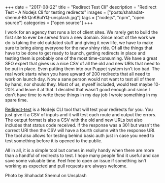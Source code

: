 +++
date = "2017-08-22"
title = "Redirect Test Cli"
description = "Redirect Test - A Nodejs Cli for testing redirects"
images = ["posts/shahadat-shemul-BfrQnKBulYQ-unsplash.jpg"]
tags = ["nodejs", "npm", "open source"]
categories = ["open source"]
+++

I work for an agency that runs a lot of client sites. We rarely get to build the first site to ever be served from a new domain. Since most of the work we do is taking the old outdated stuff and giving it new life, we have to make sure to bring along everyone for the new shiny ride. Of all the things that have to be done to get ready to launch, getting redirects in place and testing them is probably one of the most time-consuming. We have a great SEO expert that gives us a nice CSV of all the old and new URIs that need to be put in place. Even putting them into our Puppet system isn't too bad. The real work starts when you have upward of 200 redirects that all need to work on launch day. Now a sane person would not want to test all of them by hand, nor should they. Most of us, myself included, would test maybe 10-20% and leave it at that. I decided that wasn't good enough and since I don't have time to write these things in my day job I wrote something in my spare time.

[Redirect-test](https://github.com/cpitkin/redirect-test) is a Nodejs CLI tool that will test your redirects for you. You just give it a CSV of inputs and it will test each route and output the errors. The output format is also a CSV with the old and new URLs but also includes that status code received. If the response was a 301 but wasn't the correct URI then the CSV will have a fourth column with the response URI. The tool also allows for testing behind basic auth just in case you need to test something before it is opened to the public.

All in all, it is a simple tool but comes in really handy when there are more than a handful of redirects to test. I hope many people find it useful and can save some valuable time. Feel free to open an issue if something isn't working as expected and pull requests are always welcome.

Photo by Shahadat Shemul on Unsplash
